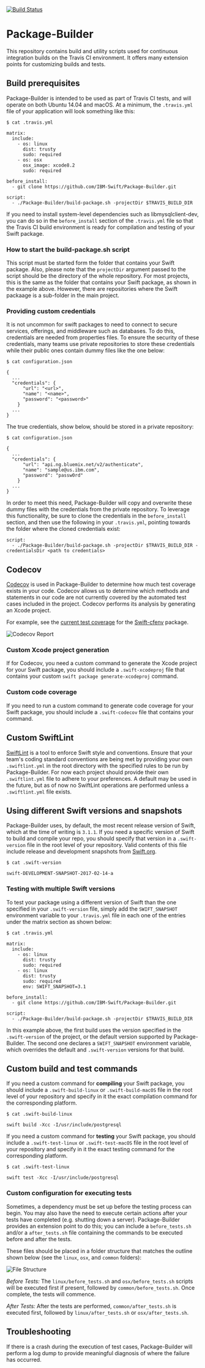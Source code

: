 [![Build Status](https://travis-ci.org/IBM-Swift/Package-Builder.svg?branch=develop)](https://travis-ci.org/IBM-Swift/Package-Builder)

# Package-Builder

This repository contains build and utility scripts used for continuous integration builds on the Travis CI environment. It offers many extension points for customizing builds and tests.

## Build prerequisites

Package-Builder is intended to be used as part of Travis CI tests, and will operate on both Ubuntu 14.04 and macOS.  At a minimum, the `.travis.yml` file of your application will look something like this:

```
$ cat .travis.yml

matrix:
  include:
    - os: linux
      dist: trusty
      sudo: required
    - os: osx
      osx_image: xcode8.2
      sudo: required

before_install:
  - git clone https://github.com/IBM-Swift/Package-Builder.git

script:
  - ./Package-Builder/build-package.sh -projectDir $TRAVIS_BUILD_DIR
```

If you need to install system-level dependencies such as libmysqlclient-dev, you can do so in the `before_install` section of the `.travis.yml` file so that the Travis CI build environment is ready for compilation and testing of your Swift package.

### How to start the build-package.sh script
This script must be started form the folder that contains your Swift package. Also, please note that the `projectDir` argument passed to the script should be the directory of the whole repository. For most projects, this is the same as the folder that contains your Swift package, as shown in the example above. However, there are repositories where the Swift packaage is a sub-folder in the main project.

### Providing custom credentials
It is not uncommon for swift packages to need to connect to secure services, offerings, and middleware such as databases.  To do this, credentials are needed from properties files.  To ensure the security of these credentials, many teams use private repositories to store these credentials while their public ones contain dummy files like the one below:

```
$ cat configuration.json

{
  ...
  "credentials": {
      "url": "<url>",
      "name": "<name>",
      "password": "<password>"      
    }
  ...
}
```

The true credentials, show below, should be stored in a private repository:

```
$ cat configuration.json

{
  ...
  "credentials": {
      "url": "api.ng.bluemix.net/v2/authenticate",
      "name": "sample@us.ibm.com",
      "password": "passw0rd"      
    }
  ...
}
```

In order to meet this need, Package-Builder will copy and overwrite these dummy files with the credentials from the private repository.  To leverage this functionality, be sure to clone the credentials in the `before_install` section, and then use the following in your `.travis.yml`, pointing towards the folder where the cloned credentials exist:

```
script:
  - ./Package-Builder/build-package.sh -projectDir $TRAVIS_BUILD_DIR -credentialsDir <path to credentials>
```


## Codecov
[Codecov](https://codecov.io/) is used in Package-Builder to determine how much test coverage exists in your code. Codecov allows us to determine which methods and statements in our code are not currently covered by the automated test cases included in the project. Codecov performs its analysis by generating an Xcode project.

For example, see the [current test coverage](https://codecov.io/gh/IBM-Swift/Swift-cfenv) for the [Swift-cfenv](https://github.com/IBM-Swift/Swift-cfenv) package.

![Codecov Report](/img/codecov-swift-cfenv-1024x768.png?raw=true "Code Coverage Report")


### Custom Xcode project generation
If for Codecov, you need a custom command to generate the Xcode project for your Swift package, you should include a `.swift-xcodeproj` file that contains your custom `swift package generate-xcodeproj` command.

### Custom code coverage
If you need to run a custom command to generate code coverage for your Swift package, you should include a `.swift-codecov` file that contains your command.

## Custom SwiftLint
[SwiftLint](https://github.com/realm/SwiftLint) is a tool to enforce Swift style and conventions. Ensure that your team's coding standard conventions are being met by providing your own `.swiftlint.yml` in the root directory with the specified rules to be run by Package-Builder.  For now each project should provide their own `.swiftlint.yml` file to adhere to your preferences.  A default may be used in the future, but as of now no SwiftLint operations are performed unless a `.swiftlint.yml` file exists.

## Using different Swift versions and snapshots
Package-Builder uses, by default, the most recent release version of Swift, which at the time of writing is `3.1.1`. If you need a specific version of Swift to build and compile your repo, you should specify that version in a `.swift-version` file in the root level of your repository.  Valid contents of this file include release and development snapshots from [Swift.org](https://swift.org/).

```
$ cat .swift-version

swift-DEVELOPMENT-SNAPSHOT-2017-02-14-a
```
### Testing with multiple Swift versions
To test your package using a different version of Swift than the one specified in your `.swift-version` file, simply add the `SWIFT_SNAPSHOT` environment variable to your `.travis.yml` file in each one of the entries under the matrix section as shown below:
```
$ cat .travis.yml

matrix:
  include:
    - os: linux
      dist: trusty
      sudo: required
    - os: linux
      dist: trusty
      sudo: required
      env: SWIFT_SNAPSHOT=3.1

before_install:
  - git clone https://github.com/IBM-Swift/Package-Builder.git

script:
  - ./Package-Builder/build-package.sh -projectDir $TRAVIS_BUILD_DIR
```

In this example above, the first build uses the version specified in the `.swift-version` of the project, or the default version supported by Package-Builder.  The second one declares a `SWIFT_SNAPSHOT` environment variable, which overrides the default and `.swift-version` versions for that build.

## Custom build and test commands
If you need a custom command for **compiling** your Swift package, you should include a `.swift-build-linux` or `.swift-build-macOS` file in the root level of your repository and specify in it the exact compilation command for the corresponding platform.

```
$ cat .swift-build-linux

swift build -Xcc -I/usr/include/postgresql
```

If you need a custom command for **testing** your Swift package, you should include a `.swift-test-linux` or `.swift-test-macOS` file in the root level of your repository and specify in it the exact testing command for the corresponding platform.

```
$ cat .swift-test-linux

swift test -Xcc -I/usr/include/postgresql
```

### Custom configuration for executing tests
Sometimes, a dependency must be set up before the testing process can begin. You may also have the need to execute certain actions after your tests have completed (e.g. shutting down a server). Package-Builder provides an extension point to do this; you can include a `before_tests.sh` and/or a `after_tests.sh` file containing the commands to be executed before and after the tests.

These files should be placed in a folder structure that matches the outline shown below (see the `linux`, `osx`, and `common` folders):

![File Structure](/img/file_screenshot.jpg?raw=true "Sample File Structure")

*Before Tests:* The `linux/before_tests.sh` and `osx/before_tests.sh` scripts will be executed first if present, followed by `common/before_tests.sh`. Once complete, the tests will commence.

*After Tests:* After the tests are performed, `common/after_tests.sh` is executed first, followed by `linux/after_tests.sh` or `osx/after_tests.sh`.

## Troubleshooting
If there is a crash during the execution of test cases, Package-Builder will perform a log dump to provide meaningful diagnosis of where the failure has occurred.
